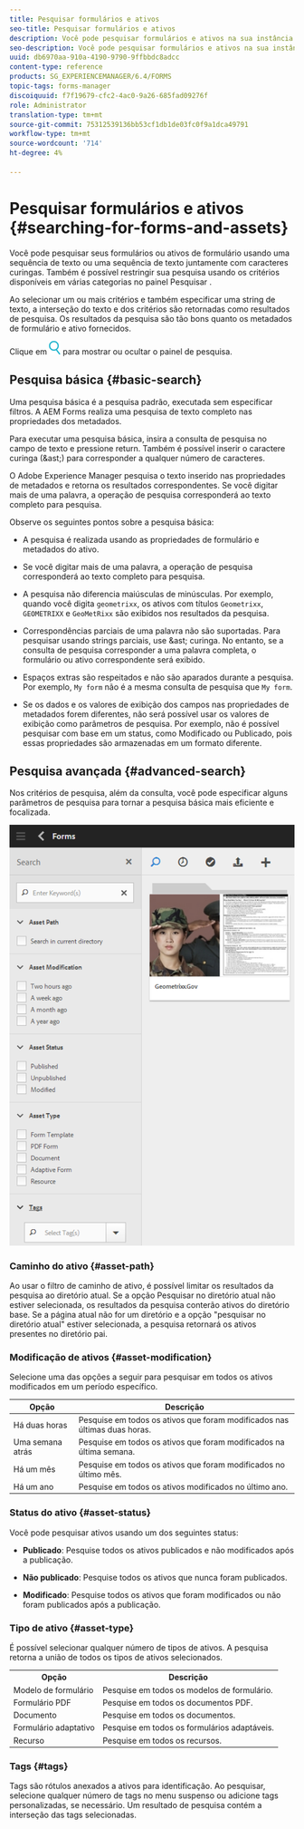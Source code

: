 ```yaml
---
title: Pesquisar formulários e ativos
seo-title: Pesquisar formulários e ativos
description: Você pode pesquisar formulários e ativos na sua instância do AEM usando AEM pesquisa. A pesquisa básica e avançada permite localizar rapidamente seus ativos.
seo-description: Você pode pesquisar formulários e ativos na sua instância do AEM usando AEM pesquisa. A pesquisa básica e avançada permite localizar rapidamente seus ativos.
uuid: db6970aa-910a-4190-9790-9ffbbdc8adcc
content-type: reference
products: SG_EXPERIENCEMANAGER/6.4/FORMS
topic-tags: forms-manager
discoiquuid: f7f19679-cfc2-4ac0-9a26-685fad09276f
role: Administrator
translation-type: tm+mt
source-git-commit: 75312539136bb53cf1db1de03fc0f9a1dca49791
workflow-type: tm+mt
source-wordcount: '714'
ht-degree: 4%

---
```



# Pesquisar formulários e ativos {#searching-for-forms-and-assets}

Você pode pesquisar seus formulários ou ativos de formulário usando uma sequência de texto ou uma sequência de texto juntamente com caracteres curingas. Também é possível restringir sua pesquisa usando os critérios disponíveis em várias categorias no painel Pesquisar .

Ao selecionar um ou mais critérios e também especificar uma string de texto, a interseção do texto e dos critérios são retornadas como resultados de pesquisa. Os resultados da pesquisa são tão bons quanto os metadados de formulário e ativo fornecidos.

Clique em ![aem6forms_search](assets/aem6forms_search.png) para mostrar ou ocultar o painel de pesquisa.

## Pesquisa básica {#basic-search}

Uma pesquisa básica é a pesquisa padrão, executada sem especificar filtros. A AEM Forms realiza uma pesquisa de texto completo nas propriedades dos metadados.

Para executar uma pesquisa básica, insira a consulta de pesquisa no campo de texto e pressione return. Também é possível inserir o caractere curinga (&amp;ast;) para corresponder a qualquer número de caracteres.

O Adobe Experience Manager pesquisa o texto inserido nas propriedades de metadados e retorna os resultados correspondentes. Se você digitar mais de uma palavra, a operação de pesquisa corresponderá ao texto completo para pesquisa.

Observe os seguintes pontos sobre a pesquisa básica:

* A pesquisa é realizada usando as propriedades de formulário e metadados do ativo.
* Se você digitar mais de uma palavra, a operação de pesquisa corresponderá ao texto completo para pesquisa.
* A pesquisa não diferencia maiúsculas de minúsculas. Por exemplo, quando você digita `geometrixx`, os ativos com títulos `Geometrixx`, `GEOMETRIXX` e `GeoMetRixx` são exibidos nos resultados da pesquisa.

* Correspondências parciais de uma palavra não são suportadas. Para pesquisar usando strings parciais, use &amp;ast; curinga. No entanto, se a consulta de pesquisa corresponder a uma palavra completa, o formulário ou ativo correspondente será exibido.
* Espaços extras são respeitados e não são aparados durante a pesquisa. Por exemplo, `My form` não é a mesma consulta de pesquisa que `My form`.

* Se os dados e os valores de exibição dos campos nas propriedades de metadados forem diferentes, não será possível usar os valores de exibição como parâmetros de pesquisa. Por exemplo, não é possível pesquisar com base em um status, como Modificado ou Publicado, pois essas propriedades são armazenadas em um formato diferente.

## Pesquisa avançada {#advanced-search}

Nos critérios de pesquisa, além da consulta, você pode especificar alguns parâmetros de pesquisa para tornar a pesquisa básica mais eficiente e focalizada.

![Campo de pesquisa e parâmetros ou filtros para AEM pesquisa de formulário e ativos](assets/search_forms_assets.png)

### Caminho do ativo {#asset-path}

Ao usar o filtro de caminho de ativo, é possível limitar os resultados da pesquisa ao diretório atual. Se a opção Pesquisar no diretório atual não estiver selecionada, os resultados da pesquisa conterão ativos do diretório base. Se a página atual não for um diretório e a opção &quot;pesquisar no diretório atual&quot; estiver selecionada, a pesquisa retornará os ativos presentes no diretório pai.

### Modificação de ativos {#asset-modification}

Selecione uma das opções a seguir para pesquisar em todos os ativos modificados em um período específico.

| **Opção** | **Descrição** |
|---|---|
| Há duas horas | Pesquise em todos os ativos que foram modificados nas últimas duas horas. |
| Uma semana atrás | Pesquise em todos os ativos que foram modificados na última semana. |
| Há um mês | Pesquise em todos os ativos que foram modificados no último mês. |
| Há um ano | Pesquise em todos os ativos modificados no último ano. |

### Status do ativo {#asset-status}

Você pode pesquisar ativos usando um dos seguintes status:

* **Publicado**: Pesquise todos os ativos publicados e não modificados após a publicação.

* **Não publicado**: Pesquise todos os ativos que nunca foram publicados.

* **Modificado**: Pesquise todos os ativos que foram modificados ou não foram publicados após a publicação.

### Tipo de ativo {#asset-type}

É possível selecionar qualquer número de tipos de ativos. A pesquisa retorna a união de todos os tipos de ativos selecionados.

<table> 
 <tbody>
  <tr>
   <th>Opção</th> 
   <th>Descrição</th> 
  </tr>
  <tr>
   <td>Modelo de formulário<br /> </td> 
   <td>Pesquise em todos os modelos de formulário.<br /> </td> 
  </tr>
  <tr>
   <td>Formulário PDF</td> 
   <td>Pesquise em todos os documentos PDF.</td> 
  </tr>
  <tr>
   <td>Documento</td> 
   <td>Pesquise em todos os documentos.</td> 
  </tr>
  <tr>
   <td>Formulário adaptativo<br /> </td> 
   <td>Pesquise em todos os formulários adaptáveis.</td> 
  </tr>
  <tr>
   <td>Recurso</td> 
   <td>Pesquise em todos os recursos.<br /> </td> 
  </tr>
 </tbody>
</table>

### Tags {#tags}

Tags são rótulos anexados a ativos para identificação. Ao pesquisar, selecione qualquer número de tags no menu suspenso ou adicione tags personalizadas, se necessário. Um resultado de pesquisa contém a interseção das tags selecionadas.
